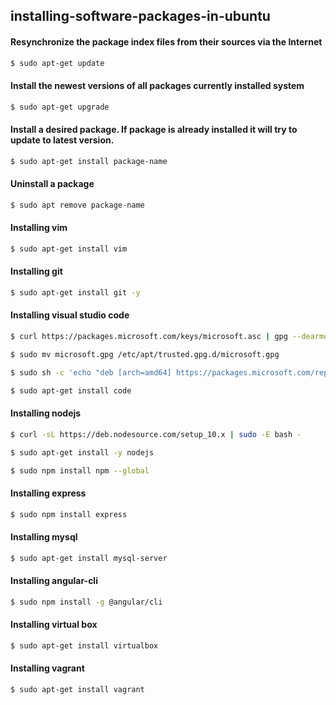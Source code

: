 ## installing-software-packages-in-ubuntu
#### Resynchronize the package index files from their sources via the Internet
```sh
$ sudo apt-get update
```

#### Install the newest versions of all packages currently installed system
```sh
$ sudo apt-get upgrade
```

#### Install a desired package. If package is already installed it will try to update to latest version.

```sh
$ sudo apt-get install package-name
```

#### Uninstall a package
```sh
$ sudo apt remove package-name
```
#### Installing vim
```sh
$ sudo apt-get install vim
```

#### Installing git

```sh
$ sudo apt-get install git -y
```
#### Installing visual studio code

```sh
$ curl https://packages.microsoft.com/keys/microsoft.asc | gpg --dearmor > microsoft.gpg

$ sudo mv microsoft.gpg /etc/apt/trusted.gpg.d/microsoft.gpg

$ sudo sh -c 'echo "deb [arch=amd64] https://packages.microsoft.com/repos/vscode stable main" > /etc/apt/sources.list.d/vscode.list'

$ sudo apt-get install code
```
#### Installing nodejs

```sh
$ curl -sL https://deb.nodesource.com/setup_10.x | sudo -E bash -

$ sudo apt-get install -y nodejs

$ sudo npm install npm --global
```

#### Installing express

```sh
$ sudo npm install express
```
#### Installing mysql

```sh
$ sudo apt-get install mysql-server
```
#### Installing angular-cli

```sh
$ sudo npm install -g @angular/cli
```
#### Installing virtual box

```sh
$ sudo apt-get install virtualbox
```
#### Installing vagrant

```sh
$ sudo apt-get install vagrant
```

